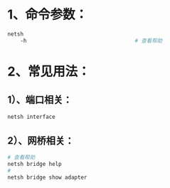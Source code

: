 # 1、命令参数：

```bash
netsh
	-h                                  # 查看帮助
```

# 2、常见用法：

## 1）、端口相关：

```bash
netsh interface
```

## 2）、网桥相关：

```bash
# 查看帮助
netsh bridge help
#
netsh bridge show adapter
```

